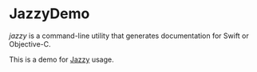 # JazzyDemo

*jazzy* is a command-line utility that generates documentation for Swift or Objective-C.

This is a demo for [Jazzy](https://github.com/realm/jazzy) usage.